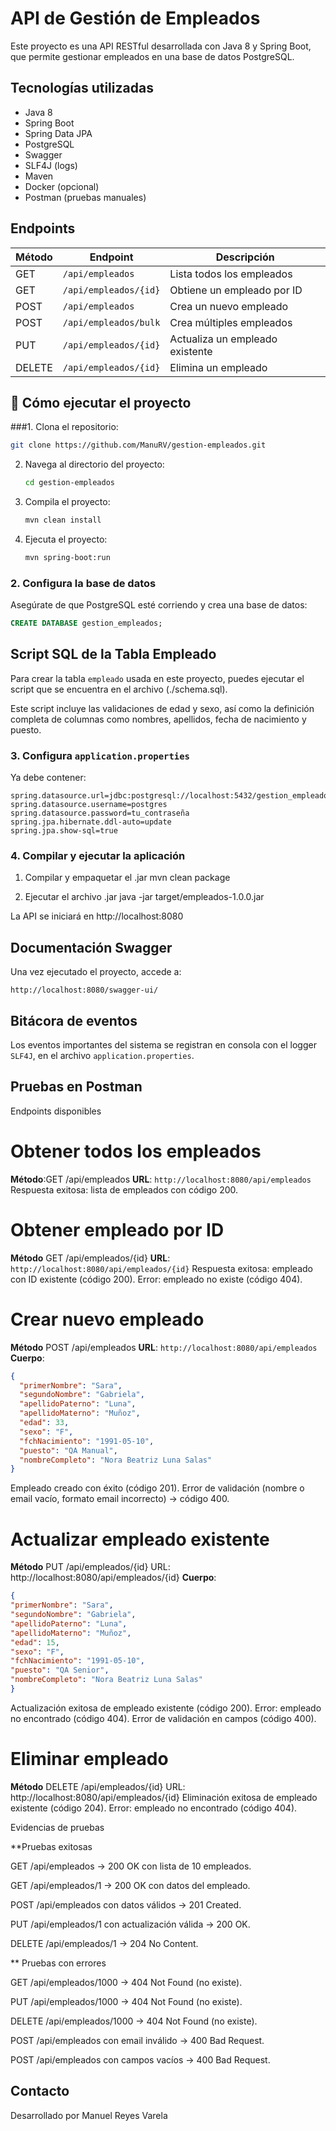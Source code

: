 #   API de Gestión de Empleados

Este proyecto es una API RESTful desarrollada con Java 8 y Spring Boot, que permite gestionar empleados 
en una base de datos PostgreSQL.

##  Tecnologías utilizadas

- Java 8
- Spring Boot
- Spring Data JPA
- PostgreSQL
- Swagger 
- SLF4J (logs)
- Maven
- Docker (opcional)
- Postman (pruebas manuales)

## Endpoints 

| Método | Endpoint           | Descripción                     |
|--------|--------------------|---------------------------------|
| GET    | `/api/empleados`   | Lista todos los empleados       |
| GET    | `/api/empleados/{id}` | Obtiene un empleado por ID   |
| POST   | `/api/empleados`   | Crea un nuevo empleado          |
| POST   | `/api/empleados/bulk` | Crea múltiples empleados     |
| PUT    | `/api/empleados/{id}` | Actualiza un empleado existente |
| DELETE | `/api/empleados/{id}` | Elimina un empleado          |

## 📘 Cómo ejecutar el proyecto


###1. Clona el repositorio:
   ```bash
   git clone https://github.com/ManuRV/gestion-empleados.git
   ```

2. Navega al directorio del proyecto:
   ```bash
   cd gestion-empleados
   ```

3. Compila el proyecto:
   ```bash
   mvn clean install
   ```

4. Ejecuta el proyecto:
   ```bash
   mvn spring-boot:run
   ```

### 2. Configura la base de datos

Asegúrate de que PostgreSQL esté corriendo y crea una base de datos:

```sql
CREATE DATABASE gestion_empleados;
```

##  Script SQL de la Tabla Empleado

Para crear la tabla `empleado` usada en este proyecto, puedes ejecutar el script que se encuentra en el archivo (./schema.sql).

Este script incluye las validaciones de edad y sexo, así como la definición completa de columnas como nombres, apellidos, fecha de nacimiento y puesto.


### 3. Configura `application.properties`

Ya debe contener:

```
spring.datasource.url=jdbc:postgresql://localhost:5432/gestion_empleados
spring.datasource.username=postgres
spring.datasource.password=tu_contraseña
spring.jpa.hibernate.ddl-auto=update
spring.jpa.show-sql=true
```

### 4. Compilar y ejecutar la aplicación

1. Compilar y empaquetar el .jar
   mvn clean package

2. Ejecutar el archivo .jar
   java -jar target/empleados-1.0.0.jar

La API se iniciará en http://localhost:8080


## Documentación Swagger

Una vez ejecutado el proyecto, accede a:

```
http://localhost:8080/swagger-ui/
```

## Bitácora de eventos

Los eventos importantes del sistema se registran en consola con el logger `SLF4J`, 
en el archivo `application.properties`.


## Pruebas en Postman
Endpoints disponibles

# Obtener todos los empleados
**Método**:GET /api/empleados
**URL**: `http://localhost:8080/api/empleados`
 Respuesta exitosa: lista de empleados con código 200.


# Obtener empleado por ID
**Método** GET /api/empleados/{id}
**URL**: `http://localhost:8080/api/empleados/{id}`
Respuesta exitosa: empleado con ID existente (código 200).
Error: empleado no existe (código 404).


# Crear nuevo empleado
**Método** POST /api/empleados
**URL**: `http://localhost:8080/api/empleados`
**Cuerpo**:
```json
{
  "primerNombre": "Sara",
  "segundoNombre": "Gabriela",
  "apellidoPaterno": "Luna",
  "apellidoMaterno": "Muñoz",
  "edad": 33,
  "sexo": "F",
  "fchNacimiento": "1991-05-10",
  "puesto": "QA Manual",
  "nombreCompleto": "Nora Beatriz Luna Salas"
}
```
Empleado creado con éxito (código 201).
Error de validación (nombre o email vacío, formato email incorrecto) → código 400.


# Actualizar empleado existente
**Método** PUT /api/empleados/{id}
URL: http://localhost:8080/api/empleados/{id}
**Cuerpo**:
```json
{
"primerNombre": "Sara",
"segundoNombre": "Gabriela",
"apellidoPaterno": "Luna",
"apellidoMaterno": "Muñoz",
"edad": 15,
"sexo": "F",
"fchNacimiento": "1991-05-10",
"puesto": "QA Senior",
"nombreCompleto": "Nora Beatriz Luna Salas"
}
```
Actualización exitosa de empleado existente (código 200).
Error: empleado no encontrado (código 404).
Error de validación en campos (código 400).

# Eliminar empleado
**Método** DELETE /api/empleados/{id}
URL: http://localhost:8080/api/empleados/{id}
Eliminación exitosa de empleado existente (código 204).
Error: empleado no encontrado (código 404).




Evidencias de pruebas

**Pruebas exitosas

GET /api/empleados → 200 OK con lista de 10 empleados.

GET /api/empleados/1 → 200 OK con datos del empleado.

POST /api/empleados con datos válidos → 201 Created.

PUT /api/empleados/1 con actualización válida → 200 OK.

DELETE /api/empleados/1 → 204 No Content.



** Pruebas con errores

GET /api/empleados/1000 → 404 Not Found (no existe).

PUT /api/empleados/1000 → 404 Not Found (no existe).

DELETE /api/empleados/1000 → 404 Not Found (no existe).

POST /api/empleados con email inválido → 400 Bad Request.

POST /api/empleados con campos vacíos → 400 Bad Request.




## Contacto
Desarrollado por Manuel Reyes Varela
